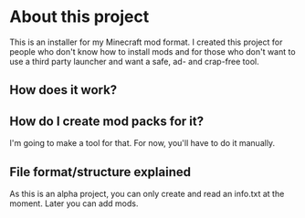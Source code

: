 # About this project

This is an installer for my Minecraft mod format.
I created this project for people who don't know how to install mods and for those who don't want to use a third party launcher and want a safe, ad- and crap-free tool.

## How does it work?

## How do I create mod packs for it?

I'm going to make a tool for that. For now, you'll have to do it manually.

## File format/structure explained

As this is an alpha project, you can only create and read an info.txt at the moment. Later you can add mods.
